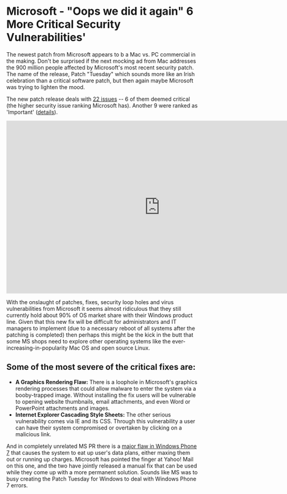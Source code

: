 # Microsoft - "Oops we did it again" 6 More Critical Security Vulnerabilities'

The newest patch from Microsoft appears to b a Mac vs. PC commercial in the making. Don't be surprised if the next mocking ad from Mac addresses the 900 million people affected by Microsoft's most recent security patch. The name of the release, Patch "Tuesday" which sounds more like an Irish celebration than a critical software patch, but then again maybe Microsoft was trying to lighten the mood. 

The new patch release deals with <a href="http://pcsupport.about.com/b/2011/02/08/patch-tuesday-february-2011-12-updates-correcting-22-security-issues.htm">22 issues</a> -- 6 of them deemed critical (the higher security issue ranking Microsoft has). Another 9 were ranked as 'Important' (<a href="http://www.microsoft.com/technet/security/bulletin/ms11-feb.mspx">details</a>).

<iframe width="800" height="450" src="http://www.youtube.com/embed/VuqZ8AqmLPY" frameborder="0" allowfullscreen></iframe>

With the onslaught of patches, fixes, security loop holes and virus vulnerabilities from Microsoft it seems almost ridiculous that they still currently hold about 90% of OS market share with their Windows product line. Given that this new fix will be difficult for administrators and IT managers to implement (due to a necessary reboot of all systems after the patching is completed) then perhaps this might be the kick in the butt that some MS shops need to explore other operating systems like the ever-increasing-in-popularity Mac OS and open source Linux.

## Some of the most severe of the critical fixes are:

* <strong>A Graphics Rendering Flaw:</strong> There is a loophole in Microsoft's graphics rendering processes that could allow malware to enter the system via a booby-trapped image. Without installing the fix users will be vulnerable to opening website thumbnails, email attachments, and even Word or PowerPoint attachments and images.<br />
* <strong>Internet Explorer Cascading Style Sheets:</strong> The other serious vulnerability comes via IE and its CSS. Through this vulnerability a user can have their system compromised or overtaken by clicking on a malicious link. 

And in completely unrelated MS PR there is a <a href="http://www.engadget.com/2011/02/01/windows-phone-7-phantom-data-leaker-unmasked-as-yahoo-mail-fi/">major flaw in Windows Phone 7</a> that causes the system to eat up user's data plans, either maxing them out or running up charges. Microsoft has pointed the finger at Yahoo! Mail on this one, and the two have jointly released a manual fix that can be used while they come up with a more permanent solution. Sounds like MS was to busy creating the Patch Tuesday for Windows to deal with Windows Phone 7 errors.
